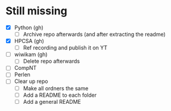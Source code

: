 # Still missing
- [x] Python (gh)
  - [ ] Archive repo afterwards (and after extracting the readme)
- [x] HPCSA (gh)
  - [ ] Ref recording and publish it on YT
- [ ] wiwikam (gh)
  - [ ] Delete repo afterwards
- [ ] CompNT
- [ ] Perlen
- [ ] Clear up repo
  - [ ] Make all ordners the same
  - [ ] Add a README to each folder
  - [ ] Add a general README
